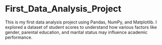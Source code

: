# First_Data_Analysis_Project
This is my first data analysis project using Pandas, NumPy, and Matplotlib. I explored a dataset of student scores to understand how various factors like gender, parental education, and marital status may influence academic performance.
